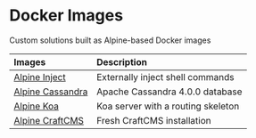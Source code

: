 # Docker Images

Custom solutions built as Alpine-based Docker images

<table>
  <thead>
    <tr>
      <th align="left">Images</th>
      <th align="left">Description</th>
    </tr>
  </thead>
  <tbody>
    <tr>
      <td valign="top">
        <a
          href="https://github.com/chiefmikey/docker-images/tree/main/alpine-inject"
          target="_blank"
          >Alpine Inject</a
        >
      </td>
      <td valign="top">Externally inject shell commands</td>
    </tr>
    <tr>
      <td valign="top">
        <a
          href="https://github.com/chiefmikey/docker-images/tree/main/cassandra"
          target="_blank"
          >Alpine Cassandra</a
        >
      </td>
      <td valign="top">Apache Cassandra 4.0.0 database</td>
    </tr>
    <tr>
      <td valign="top">
        <a
          href="https://github.com/chiefmikey/docker-images/tree/main/koa"
          target="_blank"
          >Alpine Koa</a
        >
      </td>
      <td valign="top">Koa server with a routing skeleton</td>
    </tr>
    <tr>
      <td valign="top">
        <a
          href="https://github.com/chiefmikey/docker-images/tree/main/craftcms"
          target="_blank"
          >Alpine CraftCMS</a
        >
      </td>
      <td valign="top">Fresh CraftCMS installation</td>
    </tr>
  </tbody>
</table>
